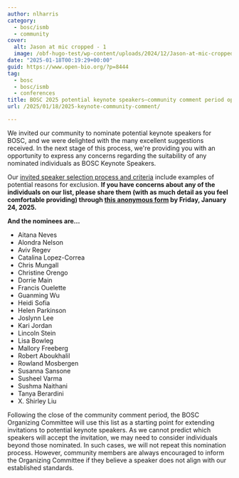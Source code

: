 ```yaml
---
author: nlharris
category:
  - bosc/ismb
  - community
cover:
  alt: Jason at mic cropped - 1
  image: /obf-hugo-test/wp-content/uploads/2024/12/Jason-at-mic-cropped-1.jpeg
date: "2025-01-18T00:19:29+00:00"
guid: https://www.open-bio.org/?p=8444
tag:
  - bosc
  - bosc/ismb
  - conferences
title: BOSC 2025 potential keynote speakers–community comment period open
url: /2025/01/18/2025-keynote-community-comment/

---
```

We invited our community to nominate potential keynote speakers for BOSC, and we were delighted with the many excellent suggestions received. In the next stage of this process, we're providing you with an opportunity to express any concerns regarding the suitability of any nominated individuals as BOSC Keynote Speakers.

Our [invited speaker selection process and criteria](https://github.com/OBF/bosc_materials/blob/master/invited-speaker-process.md) include examples of potential reasons for exclusion. **If you have concerns about any of the individuals on our list, please share them (with as much detail as you feel comfortable providing) through [this anonymous form](https://docs.google.com/forms/d/e/1FAIpQLSe3hUXZ5BQv2-I7DpL-SdEovAVh6Bq9wWgs93FMx5LylAC_Eg/viewform) by Friday, January 24, 2025.**

**And the nominees are…**

- Aitana Neves
- Alondra Nelson
- Aviv Regev
- Catalina Lopez-Correa
- Chris Mungall
- Christine Orengo
- Dorrie Main
- Francis Ouelette
- Guanming Wu
- Heidi Sofia
- Helen Parkinson
- Joslynn Lee
- Kari Jordan
- Lincoln Stein
- Lisa Bowleg
- Mallory Freeberg
- Robert Aboukhalil
- Rowland Mosbergen
- Susanna Sansone
- Susheel Varma
- Sushma Naithani
- Tanya Berardini
- X. Shirley Liu

Following the close of the community comment period, the BOSC Organizing Committee will use this list as a starting point for extending invitations to potential keynote speakers. As we cannot predict which speakers will accept the invitation, we may need to consider individuals beyond those nominated. In such cases, we will not repeat this nomination process. However, community members are always encouraged to inform the Organizing Committee if they believe a speaker does not align with our established standards.
